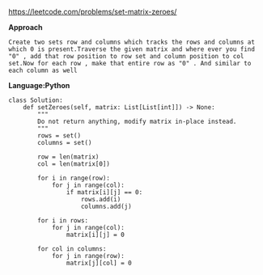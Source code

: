 https://leetcode.com/problems/set-matrix-zeroes/

**Approach**
    
    Create two sets row and columns which tracks the rows and columns at which 0 is present.Traverse the given matrix and where ever you find "0" , add that row position to row set and column position to col set.Now for each row , make that entire row as "0" . And similar to each column as well

**Language:Python** 

    class Solution:
        def setZeroes(self, matrix: List[List[int]]) -> None:
            """
            Do not return anything, modify matrix in-place instead.
            """
            rows = set()
            columns = set()

            row = len(matrix)
            col = len(matrix[0])

            for i in range(row):
                for j in range(col):
                    if matrix[i][j] == 0:
                        rows.add(i)
                        columns.add(j)

            for i in rows:
                for j in range(col):
                    matrix[i][j] = 0

            for col in columns:
                for j in range(row):
                    matrix[j][col] = 0
                
                
                
